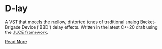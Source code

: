# D-lay
A VST that models the mellow, distorted tones of traditional analog Bucket-Brigade Device ('BBD') delay effects. Written in the latest C++20 draft using the [JUCE framework][1].

[Read More][2]

[1]: https://juce.com/
[2]: https://the-zhe.com/portfolio/d-lay/
